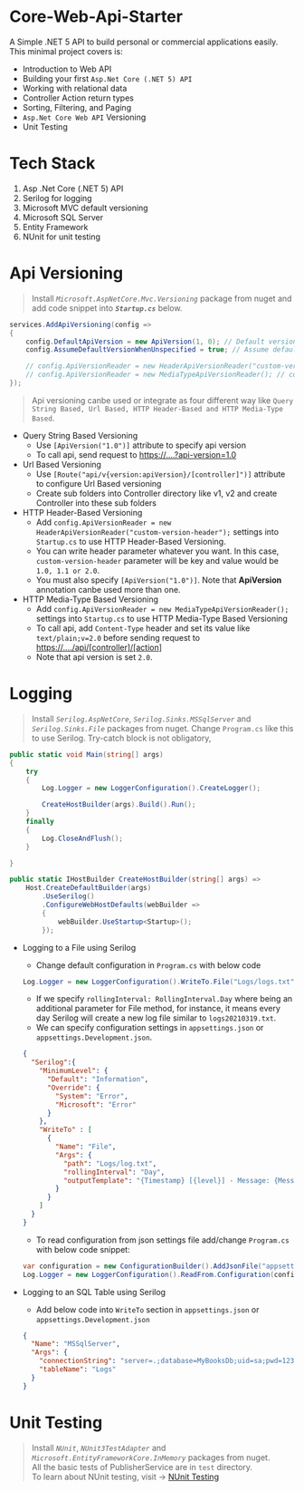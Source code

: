 # Core-Web-Api-Starter

A Simple .NET 5 API to build personal or commercial applications easily. This minimal project covers is:

- Introduction to Web API
- Building your first `Asp.Net Core (.NET 5) API`
- Working with relational data
- Controller Action return types
- Sorting, Filtering, and Paging
- `Asp.Net Core Web API` Versioning
- Unit Testing

# Tech Stack

1. Asp .Net Core (.NET 5) API
2. Serilog for logging
3. Microsoft MVC default versioning
4. Microsoft SQL Server
5. Entity Framework
6. NUnit for unit testing

# Api Versioning

> Install _`Microsoft.AspNetCore.Mvc.Versioning`_ package from nuget and add code snippet into _**`Startup.cs`**_ below.

```C#
services.AddApiVersioning(config =>
{
    config.DefaultApiVersion = new ApiVersion(1, 0); // Default versioning number major,minor e.g. (1.0)
    config.AssumeDefaultVersionWhenUnspecified = true; // Assume default versioning as v1.0

    // config.ApiVersionReader = new HeaderApiVersionReader("custom-version-header"); // header based api versioning
    // config.ApiVersionReader = new MediaTypeApiVersionReader(); // content/media type api versioning, to use add Content-Type text/plain;v=2.0 to header and send request
});
```

> Api versioning canbe used or integrate as four different way like `Query String Based, Url Based, HTTP Header-Based and HTTP Media-Type Based`.

- Query String Based Versioning
  - Use `[ApiVersion("1.0")]` attribute to specify api version
  - To call api, send request to [https://....?api-version=1.0](#)
- Url Based Versioning
  - Use `[Route("api/v{version:apiVersion}/[controller]")]` attribute to configure Url Based versioning
  - Create sub folders into Controller directory like v1, v2 and create Controller into these sub folders
- HTTP Header-Based Versioning
  - Add `config.ApiVersionReader = new HeaderApiVersionReader("custom-version-header");` settings into `Startup.cs` to use HTTP Header-Based Versioning.
  - You can write header parameter whatever you want. In this case, `custom-version-header` parameter will be key and value would be `1.0, 1.1 or 2.0`.
  - You must also specify `[ApiVersion("1.0")]`. Note that **ApiVersion** annotation canbe used more than one.
- HTTP Media-Type Based Versioning
  - Add `config.ApiVersionReader = new MediaTypeApiVersionReader();` settings into `Startup.cs` to use HTTP Media-Type Based Versioning
  - To call api, add `Content-Type` header and set its value like `text/plain;v=2.0` before sending request to [https://..../api/[controller]/[action]](#)
  - Note that api version is set `2.0`.

# Logging

> Install _`Serilog.AspNetCore`_, _`Serilog.Sinks.MSSqlServer`_ and _`Serilog.Sinks.File`_ packages from nuget.
> Change `Program.cs` like this to use Serilog. Try-catch block is not obligatory,

```C#
public static void Main(string[] args)
{
    try
    {
        Log.Logger = new LoggerConfiguration().CreateLogger();

        CreateHostBuilder(args).Build().Run();
    }
    finally
    {
        Log.CloseAndFlush();
    }

}

public static IHostBuilder CreateHostBuilder(string[] args) =>
    Host.CreateDefaultBuilder(args)
        .UseSerilog()
        .ConfigureWebHostDefaults(webBuilder =>
        {
            webBuilder.UseStartup<Startup>();
        });
```

- Logging to a File using Serilog

  - Change default configuration in `Program.cs` with below code

  ```C#
  Log.Logger = new LoggerConfiguration().WriteTo.File("Logs/logs.txt").CreateLogger();
  ```

  - If we specify `rollingInterval: RollingInterval.Day` where being an additional parameter for File method, for instance, it means every day Serilog will create a new log file similar to `logs20210319.txt`.
  - We can specify configuration settings in `appsettings.json` or `appsettings.Development.json`.

  ```JSON
  {
    "Serilog":{
      "MinimumLevel": {
        "Default": "Information",
        "Override": {
          "System": "Error",
          "Microsoft": "Error"
        }
      },
      "WriteTo" : [
        {
          "Name": "File",
          "Args": {
            "path": "Logs/log.txt",
            "rollingInterval": "Day",
            "outputTemplate": "{Timestamp} [{level}] - Message: {Message}{NewLine}{Exception}"
          }
        }
      ]
    }
  }
  ```

  - To read configuration from json settings file add/change `Program.cs` with below code snippet:

  ```C#
  var configuration = new ConfigurationBuilder().AddJsonFile("appsettings.Development.json").Build();
  Log.Logger = new LoggerConfiguration().ReadFrom.Configuration(configuration).CreateLogger();
  ```

- Logging to an SQL Table using Serilog

  - Add below code into `WriteTo` section in `appsettings.json` or `appsettings.Development.json`

  ```JSON
  {
    "Name": "MSSqlServer",
    "Args": {
      "connectionString": "server=.;database=MyBooksDb;uid=sa;pwd=123",
      "tableName": "Logs"
    }
  }
  ```

# Unit Testing

> Install _`NUnit`_, _`NUnit3TestAdapter`_ and _`Microsoft.EntityFrameworkCore.InMemory`_ packages from nuget.\
> All the basic tests of PublisherService are in `test` directory.\
> To learn about NUnit testing, visit -> [NUnit Testing](https://dotnethow.net/nunit-testing-framework)
